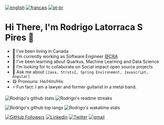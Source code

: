 [![english](https://img.shields.io/badge/Language-English-red)](https://github.com/jonatasemidio/multilanguage-readme-pattern/blob/master/README.md)
[![francais](https://img.shields.io/badge/Language-Fran%C3%A7ais-blue)](https://github.com/jonatasemidio/multilanguage-readme-pattern/blob/master/README.es.md)
[![pt-br](https://img.shields.io/badge/Language-Portugu%C3%AAs-brightgreen)](https://github.com/jonatasemidio/multilanguage-readme-pattern/blob/master/README.pt-br.md)

# Hi There, I'm Rodrigo Latorraca S Pires 👋
- :house_with_garden: I've been living in Canada
- 🔭 I’m currently working as Software Engineer [@CRA](https://www.cra-arc.gc.ca/)
- 🌱 I’ve been learning about Quarkus, Machine Learning and Data Science
- 👯 I’m looking for to collaborate on Social impact open source projects
- 💬 Ask me about `[Java, Struts2, Spring Environment, Javascript, Angular]` 
- 😄 Pronouns: He/Him/His
- ⚡ Fun fact: I am a lawyer and former guitarist in a metal band.

![Rodrigo's github stats](https://github-readme-stats.vercel.app/api?username=rlatorraca&theme=dracula&show_icons=true)
![Rodrigo's readme streaks](https://github-readme-streak-stats.herokuapp.com/?user=rlatorraca&theme=dracula&hide_border=false=300x200)

![Rodrigo's github top langs](https://github-readme-stats.vercel.app/api/top-langs/?username=rlatorraca&theme=dracula&layout=compact)
![Rodrigo's wakatime stats](https://github-readme-stats.vercel.app/api/wakatime?username=rlatorraca&theme=dracula&layout=compact=300x200)



[![GitHub Followers](https://img.shields.io/github/followers/rlatorraca?style=flat&labelColor=0D0D0D&logo=Github&Color=white)](https://github.com/rlatorraca)
[![Linkedin](https://img.shields.io/badge/-LinkedIn-060606?style=flat&labelColor=0D0D0D&logo=Linkedin&Color=white)](https://www.linkedin.com/in/rodrigo-ls-pires/)
[![Twitter](https://img.shields.io/badge/-Twitter-060606?style=flat&labelColor=0D0D0D&logo=Twitter&Color=white)](https://twitter.com/)
[![gmail](https://img.shields.io/badge/Gmail-D14836?style=flat&logo=Gmail&logoColor=white)](mailto:rlatorraca@gmail.com)
